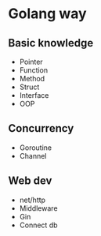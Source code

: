 # Golang way

## Basic knowledge
- Pointer
- Function
- Method
- Struct
- Interface
- OOP

## Concurrency
- Goroutine
- Channel

## Web dev
- net/http
- Middleware
- Gin
- Connect db